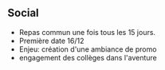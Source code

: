 ##  Social

- Repas commun une fois tous les 15 jours.
- Première date 16/12
- Enjeu: création d'une ambiance de promo
- engagement des collèges dans l'aventure
